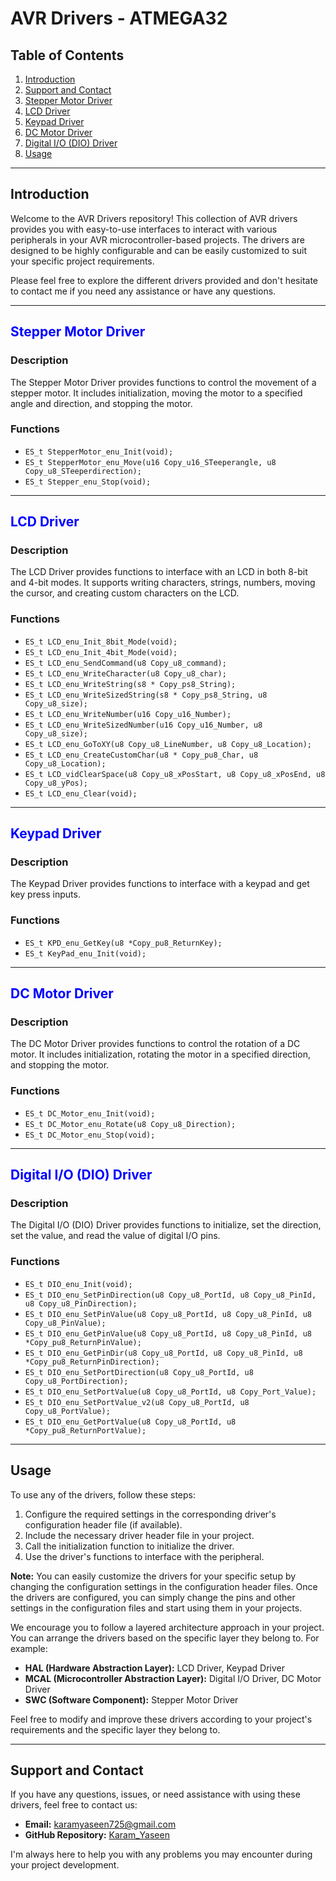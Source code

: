 # AVR Drivers - ATMEGA32

## Table of Contents
1. [Introduction](#introduction)
2. [Support and Contact](#support-and-contact)
3. [Stepper Motor Driver](#stepper-motor-driver)
4. [LCD Driver](#lcd-driver)
5. [Keypad Driver](#keypad-driver)
6. [DC Motor Driver](#dc-motor-driver)
7. [Digital I/O (DIO) Driver](#digital-io-driver)
8. [Usage](#usage)

---

## Introduction
Welcome to the AVR Drivers repository! This collection of AVR drivers provides you with easy-to-use interfaces to interact with various peripherals in your AVR microcontroller-based projects. The drivers are designed to be highly configurable and can be easily customized to suit your specific project requirements.

Please feel free to explore the different drivers provided and don't hesitate to contact me if you need any assistance or have any questions.

---

## <span style="color: blue">Stepper Motor Driver</span>

### Description
The Stepper Motor Driver provides functions to control the movement of a stepper motor. It includes initialization, moving the motor to a specified angle and direction, and stopping the motor.

### Functions
- `ES_t StepperMotor_enu_Init(void);`
- `ES_t StepperMotor_enu_Move(u16 Copy_u16_STeeperangle, u8 Copy_u8_STeeperdirection);`
- `ES_t Stepper_enu_Stop(void);`

---

## <span style="color: blue">LCD Driver</span>

### Description
The LCD Driver provides functions to interface with an LCD in both 8-bit and 4-bit modes. It supports writing characters, strings, numbers, moving the cursor, and creating custom characters on the LCD.

### Functions
- `ES_t LCD_enu_Init_8bit_Mode(void);`
- `ES_t LCD_enu_Init_4bit_Mode(void);`
- `ES_t LCD_enu_SendCommand(u8 Copy_u8_command);`
- `ES_t LCD_enu_WriteCharacter(u8 Copy_u8_char);`
- `ES_t LCD_enu_WriteString(s8 * Copy_ps8_String);`
- `ES_t LCD_enu_WriteSizedString(s8 * Copy_ps8_String, u8 Copy_u8_size);`
- `ES_t LCD_enu_WriteNumber(u16 Copy_u16_Number);`
- `ES_t LCD_enu_WriteSizedNumber(u16 Copy_u16_Number, u8 Copy_u8_size);`
- `ES_t LCD_enu_GoToXY(u8 Copy_u8_LineNumber, u8 Copy_u8_Location);`
- `ES_t LCD_enu_CreateCustomChar(u8 * Copy_pu8_Char, u8 Copy_u8_Location);`
- `ES_t LCD_vidClearSpace(u8 Copy_u8_xPosStart, u8 Copy_u8_xPosEnd, u8 Copy_u8_yPos);`
- `ES_t LCD_enu_Clear(void);`

---

## <span style="color: blue">Keypad Driver</span>

### Description
The Keypad Driver provides functions to interface with a keypad and get key press inputs.

### Functions
- `ES_t KPD_enu_GetKey(u8 *Copy_pu8_ReturnKey);`
- `ES_t KeyPad_enu_Init(void);`

---

## <span style="color: blue">DC Motor Driver</span>

### Description
The DC Motor Driver provides functions to control the rotation of a DC motor. It includes initialization, rotating the motor in a specified direction, and stopping the motor.

### Functions
- `ES_t DC_Motor_enu_Init(void);`
- `ES_t DC_Motor_enu_Rotate(u8 Copy_u8_Direction);`
- `ES_t DC_Motor_enu_Stop(void);`

---

## <span style="color: blue">Digital I/O (DIO) Driver</span>

### Description
The Digital I/O (DIO) Driver provides functions to initialize, set the direction, set the value, and read the value of digital I/O pins.

### Functions
- `ES_t DIO_enu_Init(void);`
- `ES_t DIO_enu_SetPinDirection(u8 Copy_u8_PortId, u8 Copy_u8_PinId, u8 Copy_u8_PinDirection);`
- `ES_t DIO_enu_SetPinValue(u8 Copy_u8_PortId, u8 Copy_u8_PinId, u8 Copy_u8_PinValue);`
- `ES_t DIO_enu_GetPinValue(u8 Copy_u8_PortId, u8 Copy_u8_PinId, u8 *Copy_pu8_ReturnPinValue);`
- `ES_t DIO_enu_GetPinDir(u8 Copy_u8_PortId, u8 Copy_u8_PinId, u8 *Copy_pu8_ReturnPinDirection);`
- `ES_t DIO_enu_SetPortDirection(u8 Copy_u8_PortId, u8 Copy_u8_PortDirection);`
- `ES_t DIO_enu_SetPortValue(u8 Copy_u8_PortId, u8 Copy_Port_Value);`
- `ES_t DIO_enu_SetPortValue_v2(u8 Copy_u8_PortId, u8 Copy_u8_PortValue);`
- `ES_t DIO_enu_GetPortValue(u8 Copy_u8_PortId, u8 *Copy_pu8_ReturnPortValue);`

---

## Usage
To use any of the drivers, follow these steps:

1. Configure the required settings in the corresponding driver's configuration header file (if available).
2. Include the necessary driver header file in your project.
3. Call the initialization function to initialize the driver.
4. Use the driver's functions to interface with the peripheral.

**Note:** You can easily customize the drivers for your specific setup by changing the configuration settings in the configuration header files. Once the drivers are configured, you can simply change the pins and other settings in the configuration files and start using them in your projects.

We encourage you to follow a layered architecture approach in your project. You can arrange the drivers based on the specific layer they belong to. For example:

- **HAL (Hardware Abstraction Layer):** LCD Driver, Keypad Driver
- **MCAL (Microcontroller Abstraction Layer):** Digital I/O Driver, DC Motor Driver
- **SWC (Software Component):** Stepper Motor Driver

Feel free to modify and improve these drivers according to your project's requirements and the specific layer they belong to.

---

## Support and Contact
If you have any questions, issues, or need assistance with using these drivers, feel free to contact us:

- **Email:** [karamyaseen725@gmail.com](mailto:karamyaseen725@gmail.com)
- **GitHub Repository:** [Karam_Yaseen](https://github.com/karamyaseen/karamyaseen)

I'm always here to help you with any problems you may encounter during your project development.
